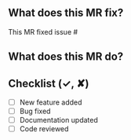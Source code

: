 ## What does this MR fix?

<!-- Provide a brief description of what this MR fixes. -->
This MR fixed issue #<issue-number>

## What does this MR do?

<!-- Provide a brief description of what this MR does. -->

## Checklist (✓, ✘)

- [ ] New feature added
- [ ] Bug fixed
- [ ] Documentation updated
- [ ] Code reviewed